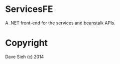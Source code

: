 ServicesFE
==========

A .NET front-end for the services and beanstalk APIs.

Copyright
=========

Dave Sieh (c) 2014
